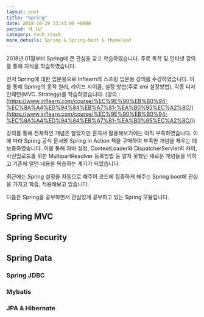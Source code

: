 ```yaml
---
layout: post
title: "Spring"
date: 2018-10-29 13:43:00 +0900
period: 약 1년
category: tech_stack
more_details: Spring & Spring-boot & thymeleaf
---
```


2018년 01월부터 Spring에 큰 관심을 갖고 학습하였습니다. 주로 독학 및 인터넷 강의를 통해 지식을 학습하였습니다.

먼저 Spring에 대한 입문용으로 Inflearn의 스프링 입문용 강의를 수강하였습니다. 이를 통해 Spring의 동작 원리, 라이프 사이클, 설정 방법(주로 xml 설정방법), 각종 디자인패턴(MVC. Strategy)를 학습하였습니다. (강의 : [https://www.inflearn.com/course/%EC%9E%90%EB%B0%94-%EC%8A%A4%ED%94%84%EB%A7%81-%EA%B0%95%EC%A2%8C/](https://www.inflearn.com/course/%EC%9E%90%EB%B0%94-%EC%8A%A4%ED%94%84%EB%A7%81-%EA%B0%95%EC%A2%8C/))

강의를 통해 전체적인 개념은 알았지만 혼자서 활용해보기에는 아직 부족하였습니다. 이에 따라 Spring 공식 문서와 Spring in Action 책을 구매하여 부족한 개념을 채우는 데 보충하였습니다. 이를 통해 자바 설정, ContextLoader와 DispatcherServlet의 차이, 사진업로드를 위한 MultipartResolver 등록방법 등 알지 못했던 새로운 개념들을 익히고 기존에 알던 내용을 복습하는 계기가 되었습니다.

최근에는 Spring 설정을 자동으로 해주어 코드에 집중하게 해주는 Spring boot에 관심을 가지고 학습, 적용해보고 있습니다.

다음은 Spring을 공부하면서 관심있게 공부하고 있는 Spring 모듈입니다.

## Spring MVC

## Spring Security

## Spring Data

### Spring JDBC

### Mybatis

### JPA & Hibernate
